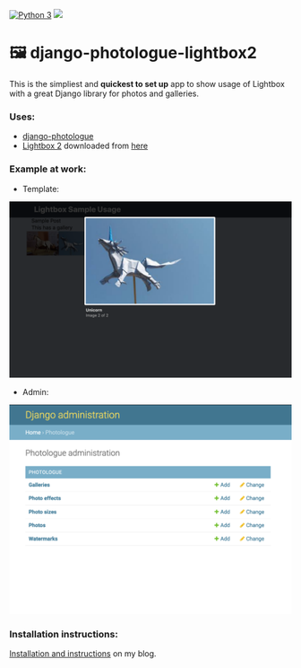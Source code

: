 [![Python 3](https://pyup.io/repos/github/benmcnelly/qdds/python-3-shield.svg)](https://pyup.io/repos/github/benmcnelly/qdds/)
[![](https://img.shields.io/badge/badger-approved-ff69b4.svg)](https://www.youtube.com/watch?v=EIyixC9NsLI)

# 🖼️ django-photologue-lightbox2

This is the simpliest and __quickest to set up__ app to show usage of Lightbox with a great Django library for photos and galleries.

### Uses:
- [django-photologue][0]
- [Lightbox 2][1] downloaded from [here][2]

### Example at work:

- Template:

![Photologue Admin](./django-photologue-lightbox.png)

- Admin:

![Photologue Admin](./django-photologue-admin.png)

### Installation instructions:

[Installation and instructions][3] on my blog.





[0]: https://django-photologue.readthedocs.io/en/stable/index.html
[1]: https://lokeshdhakar.com/projects/lightbox2/
[2]: https://github.com/lokesh/lightbox2/releases
[3]: https://hvitis.dev/the-best-and-easiest-django-gallery-with-elegant-css